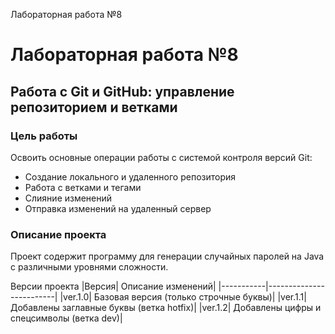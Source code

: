 Лабораторная работа №8
# Лабораторная работа №8
## Работа с Git и GitHub: управление репозиторием и ветками

### Цель работы
Освоить основные операции работы с системой контроля версий Git:
- Создание локального и удаленного репозитория
- Работа с ветками и тегами
- Слияние изменений
- Отправка изменений на удаленный сервер

### Описание проекта
Проект содержит программу для генерации случайных паролей на Java с различными уровнями сложности.

Версии проекта
|Версия|	Описание изменений|
|-----------|-------------------------|
|ver.1.0|	Базовая версия (только строчные буквы)|
|ver.1.1|	Добавлены заглавные буквы (ветка hotfix)|
|ver.1.2|	Добавлены цифры и спецсимволы (ветка dev)|

